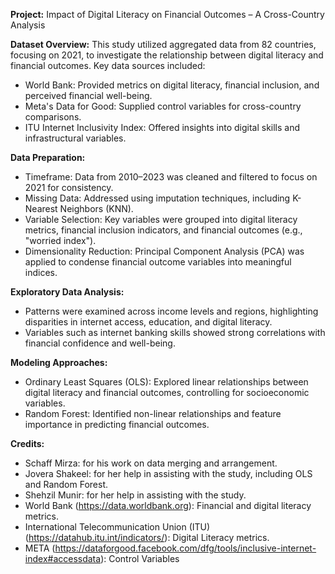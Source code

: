 **Project:** Impact of Digital Literacy on Financial Outcomes – A Cross-Country Analysis

**Dataset Overview:** This study utilized aggregated data from 82 countries, focusing on 2021, to investigate the relationship between digital literacy and financial outcomes. Key data sources included:
  - World Bank: Provided metrics on digital literacy, financial inclusion, and perceived financial well-being.
  - Meta's Data for Good: Supplied control variables for cross-country comparisons.
  - ITU Internet Inclusivity Index: Offered insights into digital skills and infrastructural variables.
  
**Data Preparation:**
  - Timeframe: Data from 2010–2023 was cleaned and filtered to focus on 2021 for consistency.
  - Missing Data: Addressed using imputation techniques, including K-Nearest Neighbors (KNN).
  - Variable Selection: Key variables were grouped into digital literacy metrics, financial inclusion indicators, and financial outcomes (e.g., "worried index").
  - Dimensionality Reduction: Principal Component Analysis (PCA) was applied to condense financial outcome variables into meaningful indices.

**Exploratory Data Analysis:**
  - Patterns were examined across income levels and regions, highlighting disparities in internet access, education, and digital literacy.
  - Variables such as internet banking skills showed strong correlations with financial confidence and well-being.
  
**Modeling Approaches:**
  - Ordinary Least Squares (OLS): Explored linear relationships between digital literacy and financial outcomes, controlling for socioeconomic variables.
  - Random Forest: Identified non-linear relationships and feature importance in predicting financial outcomes.


**Credits:**
  - Schaff Mirza: for his work on data merging and arrangement.
  - Jovera Shakeel: for her help in assisting with the study, including OLS and Random Forest.
  - Shehzil Munir: for her help in assisting with the study.
  - World Bank (https://data.worldbank.org): Financial and digital literacy metrics.
  - International Telecommunication Union (ITU) (https://datahub.itu.int/indicators/): Digital Literacy metrics.
  - META (https://dataforgood.facebook.com/dfg/tools/inclusive-internet-index#accessdata): Control Variables
